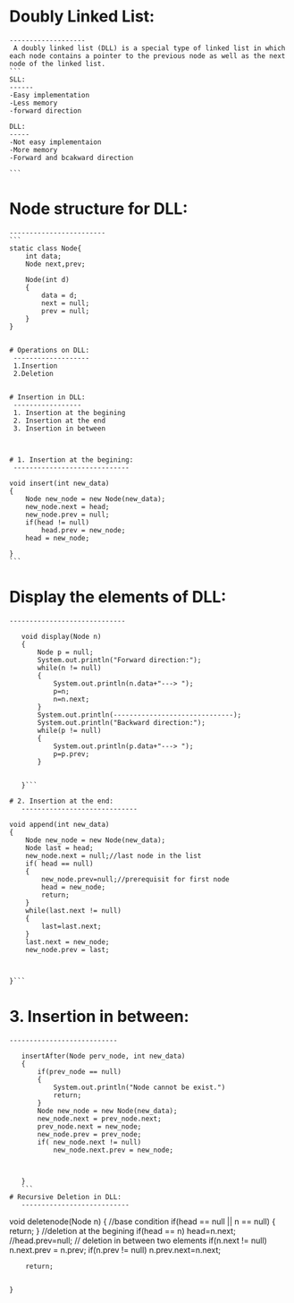 # Doubly Linked List:
	-------------------
     A doubly linked list (DLL) is a special type of linked list in which each node contains a pointer to the previous node as well as the next node of the linked list.
	```
	SLL:
	------
  	-Easy implementation
  	-Less memory
  	-forward direction
  	
	DLL:
	-----
  	-Not easy implementaion
  	-More memory
  	-Forward and bcakward direction
	
	```
# Node structure for DLL:
	------------------------
	```
  	static class Node{
  		int data;
  		Node next,prev;
  		
  		Node(int d)
  		{
  			data = d;
  			next = null;
  			prev = null;
  		}
  	}
   ```
	
# Operations on DLL:
	-------------------
	1.Insertion
	2.Deletion
	
	
# Insertion in DLL:
	-----------------
	1. Insertion at the begining
	2. Insertion at the end 
	3. Insertion in between
	
	
	
# 1. Insertion at the begining:
	-----------------------------
 ```
	void insert(int new_data)
	{
		Node new_node = new Node(new_data);
		new_node.next = head;
		new_node.prev = null;
		if(head != null)
			head.prev = new_node;
		head = new_node;
		
	}
	```
	
# Display the elements of DLL:
	-----------------------------
 ```
	void display(Node n)
	{
		Node p = null;
		System.out.println("Forward direction:");
		while(n != null)
		{
			System.out.println(n.data+"---> ");
			p=n;
			n=n.next;
		}
		System.out.println(------------------------------);
		System.out.println("Backward direction:");
		while(p != null)
		{
			System.out.println(p.data+"---> ");
			p=p.prev;
		}
		
		
	}```
	
# 2. Insertion at the end:
	-----------------------------
 ```
	void append(int new_data)
	{
		Node new_node = new Node(new_data);
		Node last = head;
		new_node.next = null;//last node in the list
		if( head == null)
		{
			new_node.prev=null;//prerequisit for first node
			head = new_node;
			return;
		}
		while(last.next != null)
		{
			last=last.next;
		}
		last.next = new_node;
		new_node.prev = last;
			
		
		
	}```
	
# 3. Insertion in between:
	---------------------------
 ```
	insertAfter(Node perv_node, int new_data)
	{
		if(prev_node == null)
		{
			System.out.println("Node cannot be exist.")
			return;
		}
		Node new_node = new Node(new_data);
		new_node.next = prev_node.next;
		prev_node.next = new_node;
		new_node.prev = prev_node;
		if( new_node.next != null)
			new_node.next.prev = new_node;
				
		
		
	}
	```
# Recursive Deletion in DLL:
	---------------------------
   ```
void deletenode(Node n)
	{
		//base condition
		if(head == null || n == null)
		{
			return;
		}
		//deletion at the begining
		if(head == n)
			head=n.next;
			//head.prev=null;
		// deletion in between two elements
		if(n.next != null)
			n.next.prev = n.prev;
		if(n.prev != null)
			n.prev.next=n.next;
		
		return;
		
		
	}
 ```
